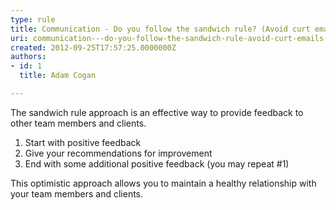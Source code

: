 ```yaml
---
type: rule
title: Communication - Do you follow the sandwich rule? (Avoid curt emails when correcting people)
uri: communication---do-you-follow-the-sandwich-rule-avoid-curt-emails-when-correcting-people
created: 2012-09-25T17:57:25.0000000Z
authors:
- id: 1
  title: Adam Cogan

---
```




<span class='intro'> <p>
                    The sandwich rule approach is an effective way to provide feedback to other team
                    members and clients.</p> </span>

<ol>
                    <li>Start with positive feedback</li>
                    <li>Give your recommendations for improvement</li>
                    <li>End with some additional positive feedback (you may repeat #1)</li>
                </ol>
                <p>
                    This optimistic approach allows you to maintain a healthy relationship with your
                    team members and clients.</p>



